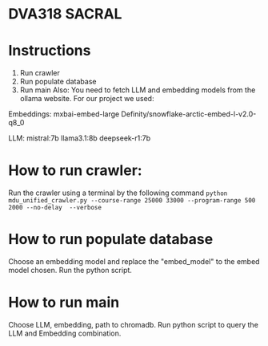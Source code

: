 # DVA318 SACRAL

# Instructions
1. Run crawler
2. Run populate database
3. Run main
Also:
You need to fetch LLM and embedding models from the ollama website. For our project we used:

Embeddings:
mxbai-embed-large
Definity/snowflake-arctic-embed-l-v2.0-q8_0

LLM:
mistral:7b
llama3.1:8b
deepseek-r1:7b

# How to run crawler:
Run the crawler using a terminal by the following command
``
python mdu_unified_crawler.py --course-range 25000 33000 --program-range 500 2000 --no-delay  --verbose
``

# How to run populate database

Choose an embedding model and replace the "embed_model" to the embed model chosen.
Run the python script.

# How to run main
Choose LLM, embedding, path to chromadb.
Run python script to query the LLM and Embedding combination.
